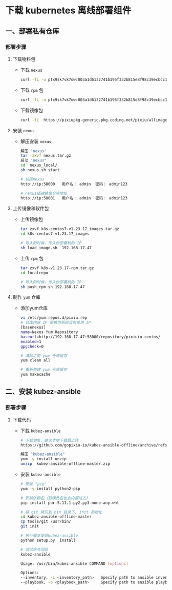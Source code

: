 # 下载 kubernetes 离线部署组件
## 一、部署私有仓库

### 部署步骤
1. 下载物料包

   - 下载 `nexus`
     ```bash
     curl -fL -u ptx9sk7vk7ow:003a1d6132741b195f332b815e8f98c39ecbcc1a "https://pixiupkg-generic.pkg.coding.net/pixiu/k8soffline/nexus.tar.gz?version=latest" -o nexus.tar.gz
     ```

   - 下载 `rpm` 包
     ```bash
     curl -fL -u ptx9sk7vk7ow:003a1d6132741b195f332b815e8f98c39ecbcc1a "https://pixiupkg-generic.pkg.coding.net/pixiu/k8soffline/k8s-v1.23.17-rpm.tar.gz?version=latest" -o k8s-v1.23.17-rpm.tar.gz
     ```

   - 下载镜像包
     ```bash
     curl -fL  https://pixiupkg-generic.pkg.coding.net/pixiu/allimagedownload/allimagedownload.tar.gz?version=latest -o k8s-centos7-v1.23.17_images.tar.gz
     ```
2. 安装 `nexus`

   - 解压安装 `nexus`
     ```bash
     解压 "nexus"
     tar -zxvf nexus.tar.gz
     启动 "nexus"
     cd  nexus_local/
     sh nexus.sh start

     # 访问nexus
     http://ip:58000   用户名： admin  密码： admin123

     # nexus搭建镜像仓库地址
     http://ip:58001   用户名： admin  密码： admin123
     ```
3. 上传镜像和软件包

   - 上传镜像包
     ```bash
     tar zxvf k8s-centos7-v1.23.17_images.tar.gz
     cd k8s-centos7-v1.23.17_images

     # 导入的时候，传入你部署机的 IP
     sh load_image.sh  192.168.17.47
     ```
   - 上传 `rpm` 包
     ```bash
     tar zxvf k8s-v1.23.17-rpm.tar.gz
     cd localrepo

     # 导入的时候，传入你部署机的 IP
     sh push_rpm.sh 192.168.17.47
     ```
4. 制作 `yum` 仓库
   - 添加yum仓库
     ```bash
     vi /etc/yum.repos.d/pixiu.rep
     # 仓库内容 IP 更换为系统当前使用 IP
     [basenexus]
     name=Nexus Yum Repository
     baseurl=http://192.168.17.47:58000/repository/pixiuio-centos/
     enabled=1
     gpgcheck=0

     # 清除之前 yum 仓库缓存
     yum clean all

     # 重新构建 yum 仓库缓存
     yum makecache
     ```
## 二、安装 kubez-ansible

### 部署步骤
1. 下载代码

   - 下载 `kubez-ansible`
     ```bash
     # 下载地址，建议本地下载后上传
     https://github.com/gopixiu-io/kubez-ansible-offline/archive/refs/heads/master.zip
     ```
     ```bash
     解压 "kubez-ansible"
     yum -y install unzip
     unzip  kubez-ansible-offline-master.zip
     ```
   - 安装 `kubez-ansible`
     ```bash
     # 安装 "pip"
     yum -y install python2-pip

     # 安装依赖包（后续此包也会内置进去）
     pip install pbr-5.11.1-py2.py3-none-any.whl

     # 将 git 拷贝到 bin 目录下, init 初始化
     cd kubez-ansible-offline-master
     cp tools/git /usr/bin/
     git init

     # 执行脚本安装kubez-ansible
     python setup.py  install

     # 测试命令回显
     kubez-ansible

     Usage: /usr/bin/kubez-ansible COMMAND [options]

     Options:
     --inventory, -i <inventory_path>   Specify path to ansible inventory file
     --playbook, -p <playbook_path>     Specify path to ansible playbook file
     ```

